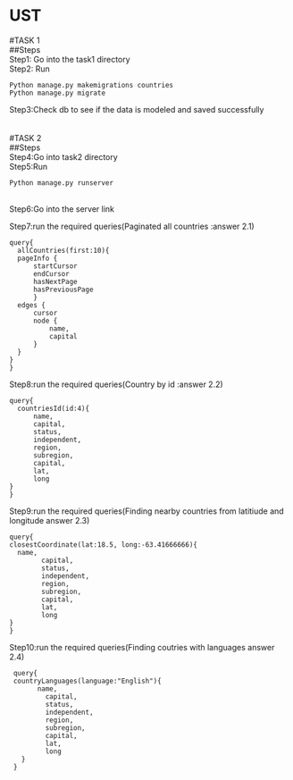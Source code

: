 # UST

#TASK 1
<br>
##Steps
<br>
Step1: Go into the task1 directory
<br>
Step2: Run<br>
  ```
  Python manage.py makemigrations countries
  Python manage.py migrate
  ```
Step3:Check db to see if the data is modeled and saved successfully<br>
<br>
<br>
#TASK 2
<br>
##Steps
<br>
Step4:Go into task2 directory<br>
Step5:Run
  ```
  Python manage.py runserver
  ```
<br>
Step6:Go into the server link
<br>

Step7:run the required queries(Paginated all countries :answer 2.1)
  ```
  query{
    allCountries(first:10){
    pageInfo {
        startCursor
        endCursor
        hasNextPage
        hasPreviousPage
        }
    edges {
        cursor
        node {
            name,
            capital
        }
    }
}
}
```


Step8:run the required queries(Country by id :answer 2.2)
  ```
  query{
    countriesId(id:4){
        name,
        capital,
        status,
        independent,
        region,
        subregion,
        capital,
        lat,
        long
}
}
```

Step9:run the required queries(Finding nearby countries from latitiude and longitude answer 2.3)
  ```
  query{
  closestCoordinate(lat:18.5, long:-63.41666666){
    name,
          capital,
          status,
          independent,
          region,
          subregion,
          capital,
          lat,
          long
  }
}
 ```
 
Step10:run the required queries(Finding coutries with languages answer 2.4)
  
 ```
  query{
  countryLanguages(language:"English"){
        name,
          capital,
          status,
          independent,
          region,
          subregion,
          capital,
          lat,
          long
    }
  }
  ```
